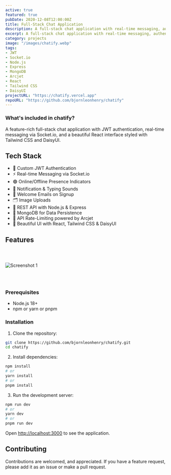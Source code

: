```yaml
---
active: true
featured: true
pubDate: 2020-12-08T12:00:00Z
title: Full-Stack Chat Application
description: A full-stack chat application with real-time messaging, authentication, and modern UI components.
excerpt: A full-stack chat application with real-time messaging, authentication, and modern UI components.
category: projects
image: "/images/chatify.webp"
tags:
- JWT
- Socket.io
- Node.js
- Express
- MongoDB
- Arcjet
- React
- Tailwind CSS
- DaisyUI
projectURL: "https://chatify.vercel.app"
repoURL: "https://github.com/bjornleonhenry/chatify"
---
```


### What's included in chatify?

A feature-rich full-stack chat application with JWT authentication, real-time messaging via Socket.io, and a beautiful React interface styled with Tailwind CSS and DaisyUI.

## Tech Stack

- 🔐 Custom JWT Authentication
- ⚡ Real-time Messaging via Socket.io
- 🟢 Online/Offline Presence Indicators
- 🔔 Notification & Typing Sounds
- 📨 Welcome Emails on Signup
- 🗂️ Image Uploads
- 🧰 REST API with Node.js & Express
- 🧱 MongoDB for Data Persistence
- 🚦 API Rate-Limiting powered by Arcjet
- 🎨 Beautiful UI with React, Tailwind CSS & DaisyUI

## Features

### &nbsp;

![Screenshot 1](/images/chatify-1.webp)

### &nbsp;

### Prerequisites

- Node.js 18+
- npm or yarn or pnpm

### Installation

1. Clone the repository:
```bash
git clone https://github.com/bjornleonhenry/chatify.git
cd chatify
```

2. Install dependencies:
```bash
npm install
# or
yarn install
# or
pnpm install
```

3. Run the development server:
```bash
npm run dev
# or
yarn dev
# or
pnpm run dev
```

Open [http://localhost:3000](http://localhost:3000) to see the application.

## Contributing

Contributions are welcomed, and appreciated. If you have a feature request, please add it as an issue or make a pull request.
